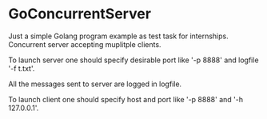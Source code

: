 # GoConcurrentServer
Just a simple Golang program example as test task for internships. Concurrent server accepting muplitple clients.

To launch server one should specify desirable port like '-p 8888' and logfile '-f t.txt'.

All the messages sent to server are logged in logfile.

To launch client one should specify host and port like '-p 8888' and '-h 127.0.0.1'.
